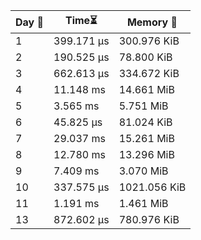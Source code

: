 | Day 📅| Time⏳ | Memory 💾 |
| - | - | - |
| 1 | 399.171 µs | 300.976 KiB |
| 2 | 190.525 µs | 78.800 KiB |
| 3 | 662.613 µs | 334.672 KiB |
| 4 | 11.148 ms | 14.661 MiB |
| 5 | 3.565 ms | 5.751 MiB |
| 6 | 45.825 µs | 81.024 KiB |
| 7 | 29.037 ms | 15.261 MiB |
| 8 | 12.780 ms | 13.296 MiB |
| 9 | 7.409 ms | 3.070 MiB |
| 10 | 337.575 µs | 1021.056 KiB |
| 11 | 1.191 ms | 1.461 MiB |
| 13 | 872.602 µs | 780.976 KiB |

